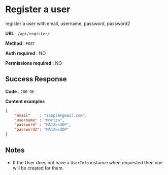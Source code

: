 # Register a user

register a user with email, username, password, password2

**URL** : `/api/register/`

**Method** : `POST`

**Auth required** : NO

**Permissions required** : NO

## Success Response

**Code** : `200 OK`

**Content examples**

```json
{
    "email"    : "sample@gmail.com",
    "username" : "Mortza",
    "password" : "MA12=sdOP",
    "password2": "MA12=sdOP"
}
```


## Notes

* If the User does not have a `UserInfo` instance when requested then one will
  be created for them.




